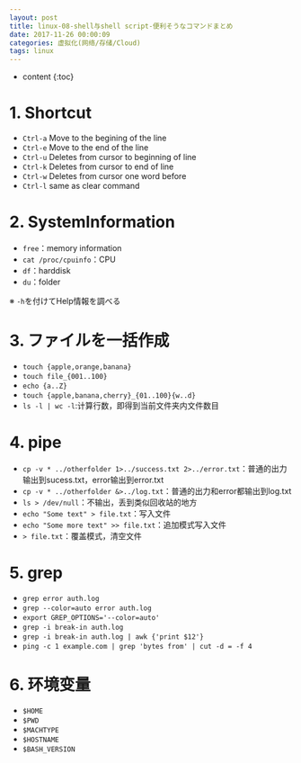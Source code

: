 ```yaml
---
layout: post
title: linux-08-shell与shell script-便利そうなコマンドまとめ
date: 2017-11-26 00:00:09
categories: 虚拟化(网络/存储/Cloud)
tags: linux
---
```

* content
{:toc}


# 1. Shortcut

- `Ctrl-a`   Move to the begining of the line
- `Ctrl-e`   Move to the end of the line
- `Ctrl-u`   Deletes from cursor to beginning of line
- `Ctrl-k`   Deletes from cursor to end of line
- `Ctrl-w`   Deletes from cursor one word before
- `Ctrl-l`   same as clear command
  

# 2. SystemInformation

- `free`：memory information
- `cat /proc/cpuinfo`：CPU
- `df`：harddisk
- `du`：folder

※ `-h`を付けてHelp情報を調べる



# 3. ファイルを一括作成

- `touch {apple,orange,banana}`
- `touch file_{001..100}`
- `echo {a..Z}`
- `touch {apple,banana,cherry}_{01..100}{w..d}`
- `ls -l | wc -l`:计算行数，即得到当前文件夹内文件数目


# 4. pipe

- `cp -v * ../otherfolder 1>../success.txt 2>../error.txt`：普通的出力输出到sucess.txt，error输出到error.txt
- `cp -v * ../otherfolder &>../log.txt`：普通的出力和error都输出到log.txt
- `ls > /dev/null`：不输出，丢到类似回收站的地方
- `echo "Some text" > file.txt`：写入文件
- `echo "Some more text" >> file.txt`：追加模式写入文件
- `> file.txt`：覆盖模式，清空文件


# 5. grep

- `grep error auth.log`
- `grep --color=auto error auth.log`
- `export GREP_OPTIONS='--color=auto'`
- `grep -i break-in auth.log`
- `grep -i break-in auth.log | awk {'print $12'}`
- `ping -c 1 example.com | grep 'bytes from' | cut -d = -f 4`
     

# 6. 环境变量 

- `$HOME`
- `$PWD`
- `$MACHTYPE`
- `$HOSTNAME`
- `$BASH_VERSION`


